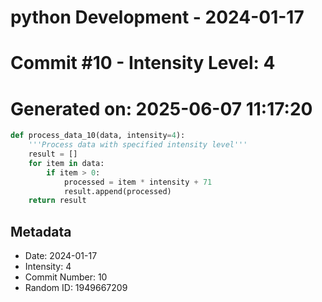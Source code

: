 ﻿# python Development - 2024-01-17
# Commit #10 - Intensity Level: 4
# Generated on: 2025-06-07 11:17:20
```python
def process_data_10(data, intensity=4):
    '''Process data with specified intensity level'''
    result = []
    for item in data:
        if item > 0:
            processed = item * intensity + 71
            result.append(processed)
    return result
```
## Metadata
- Date: 2024-01-17
- Intensity: 4
- Commit Number: 10
- Random ID: 1949667209

